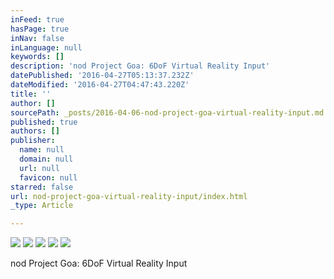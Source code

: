 ```yaml
---
inFeed: true
hasPage: true
inNav: false
inLanguage: null
keywords: []
description: 'nod Project Goa: 6DoF Virtual Reality Input'
datePublished: '2016-04-27T05:13:37.232Z'
dateModified: '2016-04-27T04:47:43.220Z'
title: ''
author: []
sourcePath: _posts/2016-04-06-nod-project-goa-virtual-reality-input.md
published: true
authors: []
publisher:
  name: null
  domain: null
  url: null
  favicon: null
starred: false
url: nod-project-goa-virtual-reality-input/index.html
_type: Article

---
```

![](https://the-grid-user-content.s3-us-west-2.amazonaws.com/94b74e72-a993-4a03-ae10-8b0a36e016e5.jpg)
![](https://the-grid-user-content.s3-us-west-2.amazonaws.com/3b075d7b-d82e-4c63-b1ae-8eafbae99365.jpg)
![](https://the-grid-user-content.s3-us-west-2.amazonaws.com/1eefd5e8-c912-4c4b-9bf2-d4cb49179ff6.jpg)
![](https://the-grid-user-content.s3-us-west-2.amazonaws.com/8bd82985-dcb0-4644-9abc-7a973c24c11a.jpg)
![](https://the-grid-user-content.s3-us-west-2.amazonaws.com/764a3946-c52d-4c1d-9743-b5b07c93d4c4.jpg)

nod Project Goa: 6DoF Virtual Reality Input